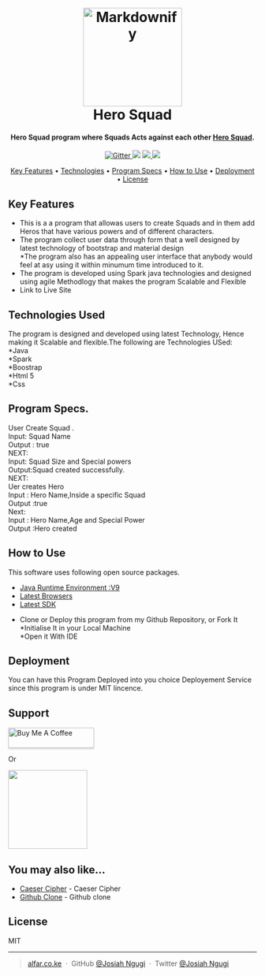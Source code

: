 <h1 align="center">
  <br>
  <a href="#"><img src="https://raw.githubusercontent.com/amitmerchant1990/electron-markdownify/master/app/img/markdownify.png" alt="Markdownify" width="200"></a>
  <br>
  Hero Squad
  <br>
</h1>

<h4 align="center">Hero Squad  program where Squads Acts against each other <a href="#" target="_blank">Hero Squad</a>.</h4>

<p align="center">
  <a href="#">
    <img src="https://badge.fury.io/js/electron-markdownify.svg"
         alt="Gitter">
  </a>
  <a href="#"><img src="https://badges.gitter.im/amitmerchant1990/electron-markdownify.svg"></a>
  <a href="https://saythanks.io/to/amitmerchant1990">
      <img src="https://img.shields.io/badge/SayThanks.io-%E2%98%BC-1EAEDB.svg">
  </a>
  <a href="https://www.paypal.me/AmitMerchant">
    <img src="https://img.shields.io/badge/$-donate-ff69b4.svg?maxAge=2592000&amp;style=flat">
  </a>
</p>

<p align="center">
  <a href="#key-features">Key Features</a> •
  <a href="#Technologies Used">Technologies</a> •
  <a href="#Program Specs.">Program Specs</a> •
  <a href="#How to Use">How to Use</a> •
  <a href="#Deployment">Deployment</a> •
  <a href="#license">License</a>
</p>



## Key Features

* This is a a program that allowas users to create Squads and in them add Heros that have various powers and of different characters.<br>
* The program collect user data through form that a well designed by latest technology of bootstrap and material design<br>
*The program also has an appealing user interface that anybody would feel at asy using it within minumum time introduced to it.<br>
* The program is developed using Spark java technologies and designed using agile Methodlogy that makes the program Scalable and Flexible<br>
* Link to Live Site

## Technologies Used

The program is designed and developed using latest Technology, Hence making it Scalable and flexible.The following are Technologies USed:<br>
*Java<br>
*Spark<br>
*Boostrap<br>
*Html 5<br>
*Css


## Program Specs.

 User Create Squad .<br>
    Input: Squad Name<br>
    Output : true<br>
    NEXT:<br>
    Input: Squad Size and Special powers<br>
    Output:Squad created successfully.<br>
    NEXT: <br>
    Uer creates Hero<br>
    Input : Hero Name,Inside a specific Squad<br>
    Output :true<br>
    Next:<br>
    Input : Hero Name,Age and Special Power<br>
    Output :Hero created<br>

## How to Use

This software uses following open source packages.

- [Java Runtime Environment :V9](#)
- [Latest Browsers](#)
- [Latest SDK](#)<br>
* Clone or Deploy this program from my Github Repository, or Fork It<br>
*Initialise It in your Local Machine<br>
*Open it With IDE

## Deployment

You can have this Program Deployed into you choice Deployement Service since this program is under MIT lincence.

## Support

<a href="https://www.buymeacoffee.com/5Zn8Xh3l9" target="_blank"><img src="https://www.buymeacoffee.com/assets/img/custom_images/purple_img.png" alt="Buy Me A Coffee" style="height: 41px !important;width: 174px !important;box-shadow: 0px 3px 2px 0px rgba(190, 190, 190, 0.5) !important;-webkit-box-shadow: 0px 3px 2px 0px rgba(190, 190, 190, 0.5) !important;" ></a>

<p>Or</p> 

<a href="https://www.patreon.com/amitmerchant">
	<img src="https://c5.patreon.com/external/logo/become_a_patron_button@2x.png" width="160">
</a>

## You may also like...

- [Caeser Cipher](#) - Caeser Cipher
- [Github Clone](https://github.com/amitmerchant1990/correo) - Github clone
## License

MIT

---

> [alfar.co.ke](#) &nbsp;&middot;&nbsp;
> GitHub [@Josiah Ngugi](https://github.com/Josiahngugi/Hero-Squad.git) &nbsp;&middot;&nbsp;
> Twitter [@Josiah Ngugi](#)
